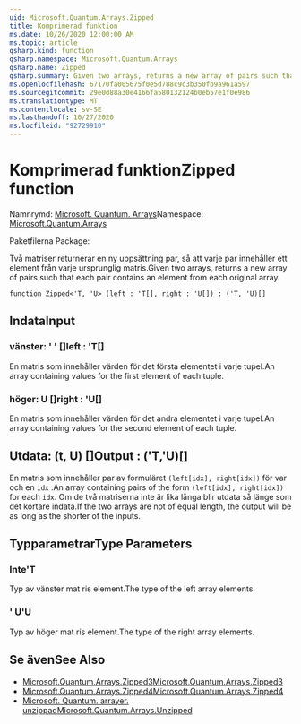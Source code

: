 ```yaml
---
uid: Microsoft.Quantum.Arrays.Zipped
title: Komprimerad funktion
ms.date: 10/26/2020 12:00:00 AM
ms.topic: article
qsharp.kind: function
qsharp.namespace: Microsoft.Quantum.Arrays
qsharp.name: Zipped
qsharp.summary: Given two arrays, returns a new array of pairs such that each pair contains an element from each original array.
ms.openlocfilehash: 67170fa005675f0e5d788c9c3b350fb9a961a597
ms.sourcegitcommit: 29e0d88a30e4166fa580132124b0eb57e1f0e986
ms.translationtype: MT
ms.contentlocale: sv-SE
ms.lasthandoff: 10/27/2020
ms.locfileid: "92729910"
---
```

# <a name="zipped-function"></a><span data-ttu-id="93281-102">Komprimerad funktion</span><span class="sxs-lookup"><span data-stu-id="93281-102">Zipped function</span></span>

<span data-ttu-id="93281-103">Namnrymd: [Microsoft. Quantum. Arrays](xref:Microsoft.Quantum.Arrays)</span><span class="sxs-lookup"><span data-stu-id="93281-103">Namespace: [Microsoft.Quantum.Arrays](xref:Microsoft.Quantum.Arrays)</span></span>

<span data-ttu-id="93281-104">Paketfilerna [](https://nuget.org/packages/)</span><span class="sxs-lookup"><span data-stu-id="93281-104">Package: [](https://nuget.org/packages/)</span></span>


<span data-ttu-id="93281-105">Två matriser returnerar en ny uppsättning par, så att varje par innehåller ett element från varje ursprunglig matris.</span><span class="sxs-lookup"><span data-stu-id="93281-105">Given two arrays, returns a new array of pairs such that each pair contains an element from each original array.</span></span>

```qsharp
function Zipped<'T, 'U> (left : 'T[], right : 'U[]) : ('T, 'U)[]
```


## <a name="input"></a><span data-ttu-id="93281-106">Indata</span><span class="sxs-lookup"><span data-stu-id="93281-106">Input</span></span>

### <a name="left--t"></a><span data-ttu-id="93281-107">vänster: ' ' []</span><span class="sxs-lookup"><span data-stu-id="93281-107">left : 'T[]</span></span>

<span data-ttu-id="93281-108">En matris som innehåller värden för det första elementet i varje tupel.</span><span class="sxs-lookup"><span data-stu-id="93281-108">An array containing values for the first element of each tuple.</span></span>


### <a name="right--u"></a><span data-ttu-id="93281-109">höger: U []</span><span class="sxs-lookup"><span data-stu-id="93281-109">right : 'U[]</span></span>

<span data-ttu-id="93281-110">En matris som innehåller värden för det andra elementet i varje tupel.</span><span class="sxs-lookup"><span data-stu-id="93281-110">An array containing values for the second element of each tuple.</span></span>



## <a name="output--tu"></a><span data-ttu-id="93281-111">Utdata: (t, U) []</span><span class="sxs-lookup"><span data-stu-id="93281-111">Output : ('T,'U)[]</span></span>

<span data-ttu-id="93281-112">En matris som innehåller par av formuläret `(left[idx], right[idx])` för var och en `idx` .</span><span class="sxs-lookup"><span data-stu-id="93281-112">An array containing pairs of the form `(left[idx], right[idx])` for each `idx`.</span></span> <span data-ttu-id="93281-113">Om de två matriserna inte är lika långa blir utdata så länge som det kortare indata.</span><span class="sxs-lookup"><span data-stu-id="93281-113">If the two arrays are not of equal length, the output will be as long as the shorter of the inputs.</span></span>

## <a name="type-parameters"></a><span data-ttu-id="93281-114">Typparametrar</span><span class="sxs-lookup"><span data-stu-id="93281-114">Type Parameters</span></span>

### <a name="t"></a><span data-ttu-id="93281-115">Inte</span><span class="sxs-lookup"><span data-stu-id="93281-115">'T</span></span>

<span data-ttu-id="93281-116">Typ av vänster mat ris element.</span><span class="sxs-lookup"><span data-stu-id="93281-116">The type of the left array elements.</span></span>
### <a name="u"></a><span data-ttu-id="93281-117">' U</span><span class="sxs-lookup"><span data-stu-id="93281-117">'U</span></span>

<span data-ttu-id="93281-118">Typ av höger mat ris element.</span><span class="sxs-lookup"><span data-stu-id="93281-118">The type of the right array elements.</span></span>

## <a name="see-also"></a><span data-ttu-id="93281-119">Se även</span><span class="sxs-lookup"><span data-stu-id="93281-119">See Also</span></span>

- [<span data-ttu-id="93281-120">Microsoft.Quantum.Arrays.Zipped3</span><span class="sxs-lookup"><span data-stu-id="93281-120">Microsoft.Quantum.Arrays.Zipped3</span></span>](xref:Microsoft.Quantum.Arrays.Zipped3)
- [<span data-ttu-id="93281-121">Microsoft.Quantum.Arrays.Zipped4</span><span class="sxs-lookup"><span data-stu-id="93281-121">Microsoft.Quantum.Arrays.Zipped4</span></span>](xref:Microsoft.Quantum.Arrays.Zipped4)
- [<span data-ttu-id="93281-122">Microsoft. Quantum. arrayer. unzippad</span><span class="sxs-lookup"><span data-stu-id="93281-122">Microsoft.Quantum.Arrays.Unzipped</span></span>](xref:Microsoft.Quantum.Arrays.Unzipped)